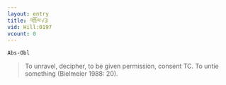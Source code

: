 ```yaml
---
layout: entry
title: འཁྲོལ་√3
vid: Hill:0197
vcount: 0
---
```

`Abs-Obl`
> To unravel, decipher, to be given permission, consent TC\.
 To untie something (Bielmeier 1988: 20)\.

